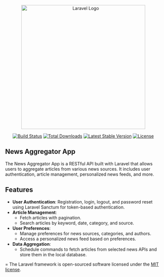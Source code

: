<p align="center"><a href="https://laravel.com" target="_blank"><img src="https://raw.githubusercontent.com/laravel/art/master/logo-lockup/5%20SVG/2%20CMYK/1%20Full%20Color/laravel-logolockup-cmyk-red.svg" width="400" alt="Laravel Logo"></a></p>

<p align="center">
<a href="https://github.com/laravel/framework/actions"><img src="https://github.com/laravel/framework/workflows/tests/badge.svg" alt="Build Status"></a>
<a href="https://packagist.org/packages/laravel/framework"><img src="https://img.shields.io/packagist/dt/laravel/framework" alt="Total Downloads"></a>
<a href="https://packagist.org/packages/laravel/framework"><img src="https://img.shields.io/packagist/v/laravel/framework" alt="Latest Stable Version"></a>
<a href="https://packagist.org/packages/laravel/framework"><img src="https://img.shields.io/packagist/l/laravel/framework" alt="License"></a>
</p>

## News Aggregator App

The News Aggregator App is a RESTful API built with Laravel that allows users to aggregate articles from various news sources. It includes user authentication, article management, personalized news feeds, and more.

## Features

- **User Authentication**: Registration, login, logout, and password reset using Laravel Sanctum for token-based authentication.
- **Article Management**:
  - Fetch articles with pagination.
  - Search articles by keyword, date, category, and source.
- **User Preferences**: 
  - Manage preferences for news sources, categories, and authors.
  - Access a personalized news feed based on preferences.
- **Data Aggregation**:
  - Schedule commands to fetch articles from selected news APIs and store them in the local database.

=
The Laravel framework is open-sourced software licensed under the [MIT license](https://opensource.org/licenses/MIT).
